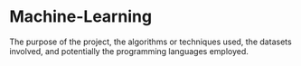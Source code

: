 # Machine-Learning
The purpose of the project, the algorithms or techniques used, the datasets involved, and potentially the programming languages employed.
